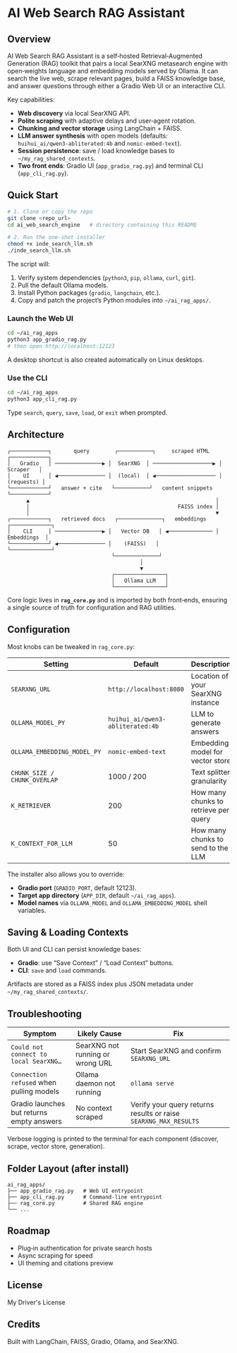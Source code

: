 # AI Web Search RAG Assistant

## Overview

AI Web Search RAG Assistant is a self‑hosted Retrieval‑Augmented Generation (RAG) toolkit that pairs a local SearXNG metasearch engine with open‑weights language and embedding models served by Ollama. It can search the live web, scrape relevant pages, build a FAISS knowledge base, and answer questions through either a Gradio Web UI or an interactive CLI.

Key capabilities:

* **Web discovery** via local SearXNG API.
* **Polite scraping** with adaptive delays and user‑agent rotation.
* **Chunking and vector storage** using LangChain + FAISS.
* **LLM answer synthesis** with open models (defaults: `huihui_ai/qwen3‑abliterated:4b` and `nomic‑embed‑text`).
* **Session persistence**: save / load knowledge bases to `~/my_rag_shared_contexts`.
* **Two front ends**: Gradio UI (`app_gradio_rag.py`) and terminal CLI (`app_cli_rag.py`).

## Quick Start

```bash
# 1. Clone or copy the repo
git clone <repo_url>
cd ai_web_search_engine   # directory containing this README

# 2. Run the one‑shot installer
chmod +x inde_search_llm.sh
./inde_search_llm.sh
```

The script will:

1. Verify system dependencies (`python3`, `pip`, `ollama`, `curl`, `git`).
2. Pull the default Ollama models.
3. Install Python packages (`gradio`, `langchain`, etc.).
4. Copy and patch the project’s Python modules into `~/ai_rag_apps/`.

### Launch the Web UI

```bash
cd ~/ai_rag_apps
python3 app_gradio_rag.py
# then open http://localhost:12123
```

A desktop shortcut is also created automatically on Linux desktops.

### Use the CLI

```bash
cd ~/ai_rag_apps
python3 app_cli_rag.py
```

Type `search`, `query`, `save`, `load`, or `exit` when prompted.

## Architecture

```text
┌────────────┐       query        ┌───────────┐     scraped HTML      ┌────────────┐
│   Gradio   │ ───────────────▶ │  SearXNG  │ ───────────────────▶ │   Scraper   │
│    UI      │ ◀─────────────── │  (local)  │ ◀─────────────────── │ (requests) │
└────────────┘   answer + cite   └───────────┘   content snippets    └────────────┘
      ▲                                                           │
      │                                               FAISS index │
      │                                                           ▼
┌────────────┐   retrieved docs   ┌──────────────┐   embeddings   ┌─────────────┐
│    CLI     │ ───────────────▶ │   Vector DB   │ ◀────────────── │ Embeddings  │
└────────────┘ ◀─────────────── │    (FAISS)   │                 └─────────────┘
                                 └──────────────┘
                                          │
                                          ▼
                                 ┌────────────────┐
                                 │   Ollama LLM   │
                                 └────────────────┘
```

Core logic lives in **`rag_core.py`** and is imported by both front‑ends, ensuring a single source of truth for configuration and RAG utilities.

## Configuration

Most knobs can be tweaked in `rag_core.py`:

| Setting                      | Default                          | Description                           |
| ---------------------------- | -------------------------------- | ------------------------------------- |
| `SEARXNG_URL`                | `http://localhost:8080`          | Location of your SearXNG instance     |
| `OLLAMA_MODEL_PY`            | `huihui_ai/qwen3-abliterated:4b` | LLM to generate answers               |
| `OLLAMA_EMBEDDING_MODEL_PY`  | `nomic-embed-text`               | Embedding model for vector store      |
| `CHUNK_SIZE / CHUNK_OVERLAP` | 1000 / 200                       | Text splitter granularity             |
| `K_RETRIEVER`                | 200                              | How many chunks to retrieve per query |
| `K_CONTEXT_FOR_LLM`          | 50                               | How many chunks to send to the LLM    |

The installer also allows you to override:

* **Gradio port** (`GRADIO_PORT`, default 12123).
* **Target app directory** (`APP_DIR`, default `~/ai_rag_apps`).
* **Model names** via `OLLAMA_MODEL` and `OLLAMA_EMBEDDING_MODEL` shell variables.

## Saving & Loading Contexts

Both UI and CLI can persist knowledge bases:

* **Gradio**: use “Save Context” / “Load Context” buttons.
* **CLI**: `save` and `load` commands.

Artifacts are stored as a FAISS index plus JSON metadata under `~/my_rag_shared_contexts/`.

## Troubleshooting

| Symptom                                   | Likely Cause                     | Fix                                                              |
| ----------------------------------------- | -------------------------------- | ---------------------------------------------------------------- |
| `Could not connect to local SearXNG…`     | SearXNG not running or wrong URL | Start SearXNG and confirm `SEARXNG_URL`                          |
| `Connection refused` when pulling models  | Ollama daemon not running        | `ollama serve`                                                   |
| Gradio launches but returns empty answers | No context scraped               | Verify your query returns results or raise `SEARXNG_MAX_RESULTS` |

Verbose logging is printed to the terminal for each component (discover, scrape, vector store, generation).

## Folder Layout (after install)

```
ai_rag_apps/
├── app_gradio_rag.py   # Web UI entrypoint
├── app_cli_rag.py      # Command‑line entrypoint
├── rag_core.py         # Shared RAG engine
└── ...
```

## Roadmap

* Plug‑in authentication for private search hosts
* Async scraping for speed
* UI theming and citations preview

## License

My Driver's License 

## Credits

Built with LangChain, FAISS, Gradio, Ollama, and SearXNG.
